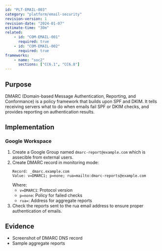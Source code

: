 ```yaml
---
id: "PLT-EMAIL-003"
category: "platform/email-security"
revision-version: 1
revision-date: "2024-01-07"
estimate-time: "30m"
related:
    - id: "COM-EMAIL-001"
	  required: true
	- id: "COM-EMAIL-002"
	  required: true
frameworks:
    - name: "soc2"
      sections: ["CC6.1", "CC6.8"]
---
```


## Purpose
DMARC (Domain-based Message Authentication, Reporting, and
Conformance) is a policy framework that builds upon SPF and DKIM. It
tells receiving servers what to do when emails fail SPF or DKIM
checks, and provides reporting on authentication results.

## Implementation

### Google Workspace

1. Create a Google Group named `dmarc-report@example.com` which is assecible from external users.
2. Create DMARC record in monitoring mode:
   ```
   Record: _dmarc.example.com
   Value: v=DMARC1; p=none; rua=mailto:dmarc-reports@example.com
   ```
   Where:
   - `v=DMARC1`: Protocol version
   - `p=none`: Policy for failed checks
   - `rua=`: Address for aggregate reports
3. Check the reports sent to the rua email address to ensure proper
   authentication of emails.

## Evidence
- Screenshot of DMARC DNS record
- Sample aggregate reports
